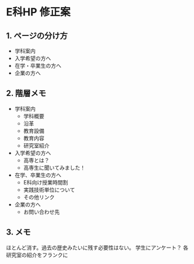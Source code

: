 # E科HP 修正案
## 1. ページの分け方
- 学科案内
- 入学希望の方へ
- 在学・卒業生の方へ
- 企業の方へ

## 2. 階層メモ
- 学科案内
  - 学科概要
  - 沿革
  - 教育設備
  - 教育内容
  - 研究室紹介
- 入学希望の方へ
  - 高専とは？
  - 高専生に聞いてみました！
- 在学、卒業生の方へ
  - E科向け授業時間割
  - 実践技術単位について
  - その他リンク
- 企業の方へ
  - お問い合わせ先


## 3. メモ
ほとんど消す。過去の歴史みたいに残す必要性はない。
学生にアンケート？
各研究室の紹介をフランクに